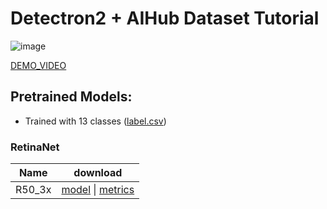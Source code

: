 # Detectron2 + AIHub Dataset Tutorial
![image](https://user-images.githubusercontent.com/15168540/70385966-8ac3b980-19d6-11ea-94c7-7c793fb810f7.png)


[DEMO_VIDEO](https://youtu.be/QpmHKVqvufo)

## Pretrained Models:
* Trained with 13 classes ([label.csv](https://www.dropbox.com/s/byecey0zebrn203/aihub_13_classes_label.csv?dl=0))
### RetinaNet
|Name|download|
|-|-|
|R50_3x|[model](https://www.dropbox.com/s/zuvj9qiuv5ntge9/retinanet_r_50_fpn_3x_aihub_final.pth) \| [metrics]()
